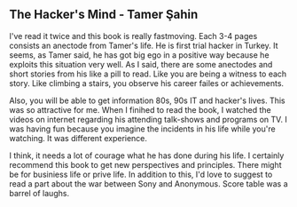 ## The Hacker's Mind - Tamer Şahin

I've read it twice and this book is really fastmoving. Each 3-4 pages consists an anectode from Tamer's life. He is first trial hacker in Turkey. It seems, as Tamer said, he has got big ego in a positive way because he exploits this situation very well. As I said, there are some anectodes and short stories from his like a pill to read. Like you are being a witness to each story. Like climbing a stairs, you observe his career failes or achievements.

Also, you will be able to get information 80s, 90s IT and hacker's lives. This was so attractive for me. When I finihed to read the book, I watched the videos on internet regarding his attending talk-shows and programs on TV. I was having fun because you imagine the incidents in his life while you're watching. It was different experience. 

I think, it needs a lot of courage what he has done during his life. I certainly recommend this book to get new perspectives and principles. There might be for businiess life or prive life. In addition to this, I'd love to suggest to read a part about the war between Sony and Anonymous. Score table was a barrel of laughs.
